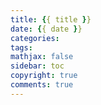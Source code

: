 ```yaml
---
title: {{ title }}
date: {{ date }}
categories:
tags:
mathjax: false
sidebar: toc
copyright: true
comments: true
---
```


